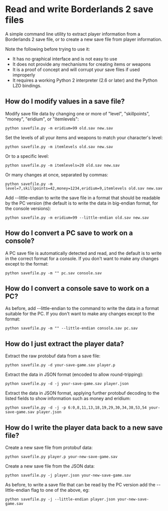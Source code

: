# Read and write Borderlands 2 save files

A simple command line utility to extract player information from a Borderlands
2 save file, or to create a new save file from player information.

Note the following before trying to use it:

* It has no graphical interface and is not easy to use
* It does not provide any mechanisms for creating items or weapons
* It is a proof of concept and will corrupt your save files if used improperly
* It requires a working Python 2 interpreter (2.6 or later) and the Python LZO
  bindings.

## How do I modify values in a save file?

Modify save file data by changing one or more of "level", "skillpoints",
"money", "eridium", or "itemlevels":

    python savefile.py -m eridium=99 old.sav new.sav

Set the levels of all your items and weapons to match your character's level:

    python savefile.py -m itemlevels old.sav new.sav

Or to a specific level:

    python savefile.py -m itemlevels=20 old.sav new.sav

Or many changes at once, separated by commas:

    python savefile.py -m level=7,skillpoints=42,money=1234,eridium=9,itemlevels old.sav new.sav

Add --little-endian to write the save file in a format that should be readable
by the PC version (the default is to write the data in big-endian format, for
the console versions):

    python savefile.py -m eridium=99 --little-endian old.sav new.sav

## How do I convert a PC save to work on a console?

A PC save file is automatically detected and read, and the default is to write
in the correct format for a console.  If you don't want to make any changes
except to the format:

    python savefile.py -m "" pc.sav console.sav

## How do I convert a console save to work on a PC?

As before, add --little-endian to the command to write the data in a format
suitable for the PC.  If you don't want to make any changes except to the
format:

    python savefile.py -m "" --little-endian console.sav pc.sav

## How do I just extract the player data?

Extract the raw protobuf data from a save file:

    python savefile.py -d your-save-game.sav player.p

Extract the data in JSON format (encoded to allow round-tripping):

    python savefile.py -d -j your-save-game.sav player.json

Extract the data in JSON format, applying further protobuf decoding to the
listed fields to show information such as money and eridium:

    python savefile.py -d -j -p 6:0,8,11,13,18,19,29,30,34,38,53,54 your-save-game.sav player.json

## How do I write the player data back to a new save file?

Create a new save file from protobuf data:

    python savefile.py player.p your-new-save-game.sav

Create a new save file from the JSON data:

    python savefile.py -j player.json your-new-save-game.sav

As before, to write a save file that can be read by the PC version add the
--little-endian flag to one of the above, eg:

    python savefile.py -j --little-endian player.json your-new-save-game.sav
